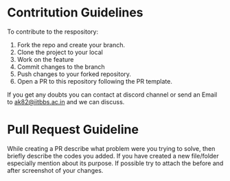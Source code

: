 # Contritution Guidelines 

To contribute to the respository: 
1.  Fork the repo and create your branch.
2.  Clone the project to your local 
3.  Work on the feature
4.  Commit changes to the branch
5.  Push changes to your forked repository. 
6.  Open a PR to this repository following the PR template.  

If you get any doubts you can contact at discord channel or send an Email to ak82@iitbbs.ac.in and we can discuss. 

# Pull Request Guideline

While creating a PR describe what problem were you trying to solve, 
then briefly describe the codes you added. If you have created a new file/folder especially mention about its purpose.
If possible try to attach the before and after screenshot of your changes. 
